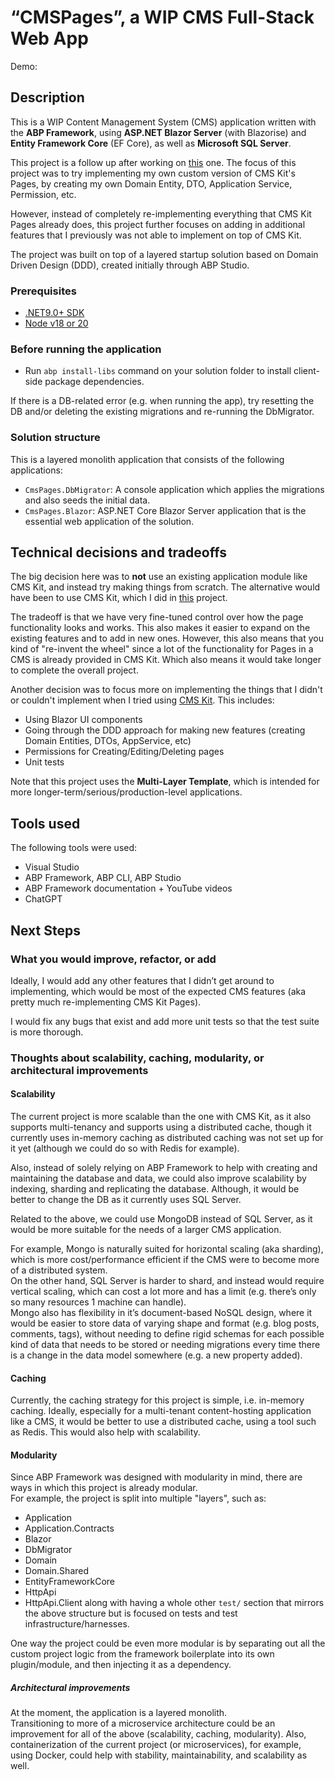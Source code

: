 ﻿# “CMSPages”, a WIP CMS Full-Stack Web App

Demo:

## Description


This is a WIP Content Management System (CMS) application written with the **ABP Framework**, using **ASP.NET Blazor Server** (with Blazorise) and **Entity Framework Core** (EF Core), as well as **Microsoft SQL Server**.

This project is a follow up after working on [this](https://github.com/dcostiuc/cms-app/) one. The focus of this project was to try implementing my own custom version of CMS Kit's Pages, by creating my own Domain Entity, DTO, Application Service, Permission, etc.    

However, instead of completely re-implementing everything that CMS Kit Pages already does, this project further focuses on adding in additional features that I previously was not able to implement on top of CMS Kit.  
  
The project was built on top of a layered startup solution based on Domain Driven Design (DDD), created initially through ABP Studio.

### Prerequisites

- [.NET9.0+ SDK](https://dotnet.microsoft.com/download/dotnet)
- [Node v18 or 20](https://nodejs.org/en)

### Before running the application

- Run `abp install-libs` command on your solution folder to install client-side package dependencies.

If there is a DB-related error (e.g. when running the app), try resetting the DB and/or deleting the existing migrations and re-running the DbMigrator.

### Solution structure

This is a layered monolith application that consists of the following applications:

- `CmsPages.DbMigrator`: A console application which applies the migrations and also seeds the initial data.
- `CmsPages.Blazor`: ASP.NET Core Blazor Server application that is the essential web application of the solution.

## Technical decisions and tradeoffs 

The big decision here was to **not** use an existing application module like CMS Kit, and instead try making things from scratch.
The alternative would have been to use CMS Kit, which I did in [this](https://github.com/dcostiuc/cms-app/) project.
  
The tradeoff is that we have very fine-tuned control over how the page functionality looks and works. This also makes it easier to expand on the existing features and to add in new ones.
However, this also means that you kind of "re-invent the wheel" since a lot of the functionality for Pages in a CMS is already provided in CMS Kit. Which also means it would take longer to complete the overall project.

Another decision was to focus more on implementing the things that I didn't or couldn't implement when I tried using [CMS Kit](https://github.com/dcostiuc/cms-app/).
This includes:
- Using Blazor UI components
- Going through the DDD approach for making new features (creating Domain Entities, DTOs, AppService, etc)
- Permissions for Creating/Editing/Deleting pages
- Unit tests

Note that this project uses the **Multi-Layer Template**, which is intended for more longer-term/serious/production-level applications.

## Tools used

The following tools were used:
- Visual Studio
- ABP Framework, ABP CLI, ABP Studio
- ABP Framework documentation + YouTube videos
- ChatGPT

## Next Steps

### What you would improve, refactor, or add 

Ideally, I would add any other features that I didn’t get around to implementing, which would be most of the expected CMS features (aka pretty much re-implementing CMS Kit Pages).

I would fix any bugs that exist and add more unit tests so that the test suite is more thorough.

### Thoughts about scalability, caching, modularity, or architectural improvements

#### Scalability
The current project is more scalable than the one with CMS Kit, as it also supports multi-tenancy and supports using a distributed cache, though it currently uses in-memory caching as distributed caching was not set up for it yet (although we could do so with Redis for example).    
    
Also, instead of solely relying on ABP Framework to help with creating and maintaining the database and data, we could also improve scalability by indexing, sharding and replicating the database. Although, it would be better to change the DB as it currently uses SQL Server.  
  
Related to the above, we could use MongoDB instead of SQL Server, as it would be more suitable for the needs of a larger CMS application.   
  
For example, Mongo is naturally suited for horizontal scaling (aka sharding), which is more cost/performance efficient if the CMS were to become more of a distributed system.    
On the other hand, SQL Server is harder to shard, and instead would require vertical scaling, which can cost a lot more and has a limit (e.g. there’s only so many resources 1 machine can handle).    
Mongo also has flexibility in it’s document-based NoSQL design, where it would be easier to store data of varying shape and format (e.g. blog posts, comments, tags), without needing to define rigid schemas for each possible kind of data that needs to be stored or needing migrations every time there is a change in the data model somewhere (e.g. a new property added).   

#### Caching
Currently, the caching strategy for this project is simple, i.e. in-memory caching.
Ideally, especially for a multi-tenant content-hosting application like a CMS, it would be better to use a distributed cache, using a tool such as Redis. 
This would also help with scalability.

#### Modularity
Since ABP Framework was designed with modularity in mind, there are ways in which this project is already modular.  
For example, the project is split into multiple "layers", such as:
- Application
- Application.Contracts
- Blazor
- DbMigrator
- Domain
- Domain.Shared
- EntityFrameworkCore
- HttpApi
- HttpApi.Client
along with having a whole other `test/` section that mirrors the above structure but is focused on tests and test infrastructure/harnesses.
  
One way the project could be even more modular is by separating out all the custom project logic from the framework boilerplate into its own plugin/module, and then injecting it as a dependency.

##### Architectural improvements
At the moment, the application is a layered monolith.   
Transitioning to more of a microservice architecture could be an improvement for all of the above (scalability, caching, modularity). 
Also, containerization of the current project (or microservices), for example, using Docker, could help with stability, maintainability, and scalability as well.



